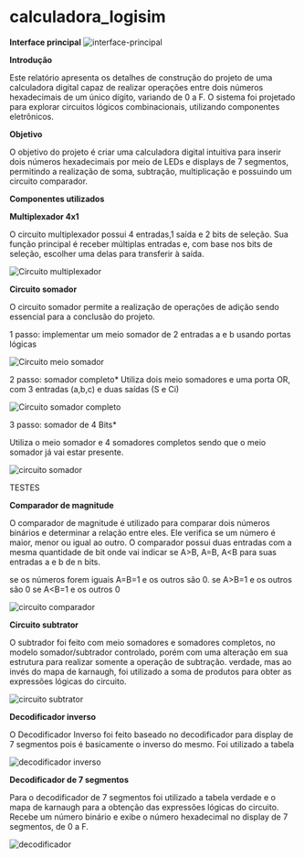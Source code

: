 # calculadora_logisim


**Interface principal**
![interface-principal](interface-principal.gif)



**Introdução**


Este relatório apresenta os detalhes de construção do projeto de uma calculadora digital capaz de realizar operações entre dois números hexadecimais de um único dígito, variando de 0 a F. O sistema foi projetado para explorar circuitos lógicos combinacionais, utilizando componentes eletrônicos.

**Objetivo**

O objetivo do projeto é criar uma calculadora digital intuitiva para inserir dois números hexadecimais por meio de LEDs e displays de 7 segmentos, permitindo a realização de soma, subtração, multiplicação e possuindo um circuito comparador.






**Componentes utilizados**




**Multiplexador 4x1**

O circuito multiplexador possui 4 entradas,1 saída e 2 bits de seleção. Sua função principal é receber múltiplas entradas e, com base nos bits de seleção, escolher uma delas para transferir à saída.


![Circuito multiplexador](./multiplexador.gif)


**Circuito somador**

O circuito somador permite a realização de operações de adição sendo essencial para a conclusão do projeto.

1 passo: implementar um meio somador de 2 entradas a e b usando portas lógicas

![Circuito meio somador](./meio%20somador.gif)

2 passo: somador completo*
Utiliza dois meio somadores e uma porta OR, com 3 entradas (a,b,c) e duas saídas (S e Ci) 



![Circuito somador completo](./somador%20completo.gif)


3 passo: somador de 4 Bits*

Utiliza o meio somador e 4 somadores completos sendo que o meio somador já vai estar presente.

![circuito somador](Somador.gif)


TESTES


**Comparador de magnitude**


O comparador de magnitude é utilizado para comparar dois números binários e determinar a relação entre eles. Ele verifica se um número é maior, menor ou igual ao outro. O comparador possui duas entradas com a mesma quantidade de bit onde vai indicar se A>B, A=B, A<B para suas entradas a e b de n bits.

se os números forem iguais A=B=1 e os outros são 0.
se A>B=1 e os outros são 0 
se A<B=1 e os outros 0


![circuito comparador](comparador.gif)


 **Circuito subtrator**

O subtrador foi feito com meio somadores e somadores completos, no modelo somador/subtrador controlado, porém com uma alteração em sua estrutura para realizar somente a operação de subtração. verdade, mas ao invés do mapa de karnaugh, foi utilizado a soma de produtos para obter as expressões lógicas do circuito.


![circuito subtrator](subtrator.gif)


**Decodificador inverso**

O Decodificador Inverso foi feito baseado no decodificador para display de 7 segmentos pois é basicamente o inverso do mesmo. Foi utilizado a tabela

![decodificador inverso](./decodificador%20inverso.gif)


**Decodificador de 7 segmentos**
 
Para o decodificador de 7 segmentos foi utilizado a tabela verdade e o mapa de karnaugh para a obtenção das expressões lógicas do circuito. Recebe um número binário e exibe o número hexadecimal no display de 7 segmentos, de 0 a F.

![decodificador](decodificador.gif)



























